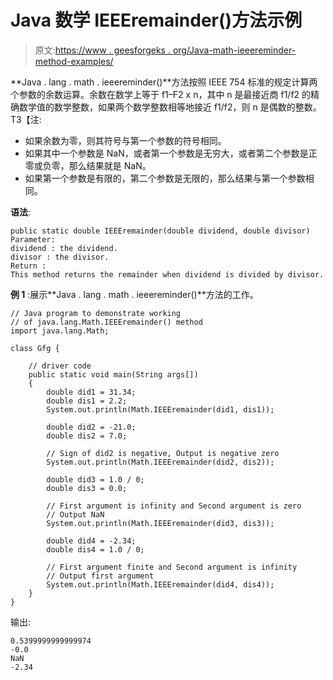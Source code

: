 # Java 数学 IEEEremainder()方法示例

> 原文:[https://www . geesforgeks . org/Java-math-ieeereminder-method-examples/](https://www.geeksforgeeks.org/java-math-ieeeremainder-method-examples/)

**Java . lang . math . ieeereminder()**方法按照 IEEE 754 标准的规定计算两个参数的余数运算。余数在数学上等于 f1–F2 x n，其中 n 是最接近商 f1/f2 的精确数学值的数学整数，如果两个数学整数相等地接近 f1/f2，则 n 是偶数的整数。
T3【注:

*   如果余数为零，则其符号与第一个参数的符号相同。
*   如果其中一个参数是 NaN，或者第一个参数是无穷大，或者第二个参数是正零或负零，那么结果就是 NaN。
*   如果第一个参数是有限的，第二个参数是无限的，那么结果与第一个参数相同。

**语法**:

```
public static double IEEEremainder(double dividend, double divisor)
Parameter:
dividend : the dividend.
divisor : the divisor.
Return :
This method returns the remainder when dividend is divided by divisor.

```

**例 1** :展示**Java . lang . math . ieeereminder()**方法的工作。

```
// Java program to demonstrate working
// of java.lang.Math.IEEEremainder() method
import java.lang.Math;

class Gfg {

    // driver code
    public static void main(String args[])
    {
        double did1 = 31.34;
        double dis1 = 2.2;
        System.out.println(Math.IEEEremainder(did1, dis1));

        double did2 = -21.0;
        double dis2 = 7.0;

        // Sign of did2 is negative, Output is negative zero
        System.out.println(Math.IEEEremainder(did2, dis2));

        double did3 = 1.0 / 0;
        double dis3 = 0.0;

        // First argument is infinity and Second argument is zero
        // Output NaN
        System.out.println(Math.IEEEremainder(did3, dis3));

        double did4 = -2.34;
        double dis4 = 1.0 / 0;

        // First argument finite and Second argument is infinity
        // Output first argument
        System.out.println(Math.IEEEremainder(did4, dis4));
    }
}
```

输出:

```
0.5399999999999974
-0.0
NaN
-2.34

```